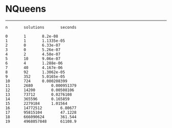 # NQueens
************************************************************
    n		solutions		seconds

    0		1		8.2e-08
    1		1		1.1335e-05
    2		0		6.33e-07
    3		0		5.26e-07
    4		2		4.58e-07
    5		10		9.06e-07
    6		4		1.288e-06
    7		40		4.167e-06
    8		92		1.3062e-05
    9		352		5.0165e-05
    10		724		0.000208399
    11		2680		0.000951379
    12		14200		0.00508106
    13		73712		0.0276108
    14		365596		0.165859
    15		2279184		1.01564
    16		14772512        6.80677
    17		95815104        47.1228
    18		666090624       361.544
    19		4968057848      61108.9

